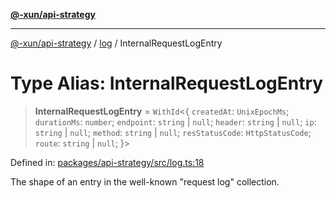 [**@-xun/api-strategy**](../../README.md)

***

[@-xun/api-strategy](../../README.md) / [log](../README.md) / InternalRequestLogEntry

# Type Alias: InternalRequestLogEntry

> **InternalRequestLogEntry** = `WithId`\<\{ `createdAt`: `UnixEpochMs`; `durationMs`: `number`; `endpoint`: `string` \| `null`; `header`: `string` \| `null`; `ip`: `string` \| `null`; `method`: `string` \| `null`; `resStatusCode`: `HttpStatusCode`; `route`: `string` \| `null`; \}\>

Defined in: [packages/api-strategy/src/log.ts:18](https://github.com/Xunnamius/api-utils/blob/840d5baca8526043aadc1db57d1845b3fe2f876c/packages/api-strategy/src/log.ts#L18)

The shape of an entry in the well-known "request log" collection.
